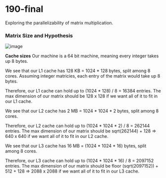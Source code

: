 # 190-final

Exploring the parallelizability of matrix multiplication.


### Matrix Size and Hypothesis 

![image](https://github.com/user-attachments/assets/7e34ed63-23c3-4896-9bf3-4d3f0e4b0885)

**Cache sizes**
Our machine is a 64 bit machine, meaning every integer takes up 8 bytes.

We see that our L1 cache has 128 KB = 1024 * 128 bytes, split among 8 cores. Assuming integer matricies, each entry of the matrix would take up 8 bytes. 

Therefore, our L1 cache can hold up to (1024 * 128) / 8 = 16384 entries. The max dimension of our matrix should be 128 x 128 if we want all of it to fit in our L1 cache.

We see that our L2 cache has 2 MB = 1024 * 1024 * 2 bytes, split among 8 cores.

Therefore, our L2 cache can hold up to (1024 * 1024 * 2) / 8 = 262144 entries. The max dimension of our matrix should be sqrt(262144) + 128 =>  640 x 640 if we want all of it to fit in our L2 cache.

We see that our L3 cache has 16 MB = (1024 * 1024 * 16) bytes, split among 8 cores. 

Therefore, our L3 cache can hold up to (1024 * 1024 * 16) / 8 = 2097152 entries. The max dimension of our matrix should be floor (sqrt(2097152)) + 512 + 128 => 2088 x 2088 if we want all of it to fit in our L3 cache.
